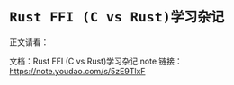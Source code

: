 # `Rust FFI (C vs Rust)学习杂记`

正文请看：

文档：Rust FFI (C vs Rust)学习杂记.note
链接：https://note.youdao.com/s/5zE9TlxF
